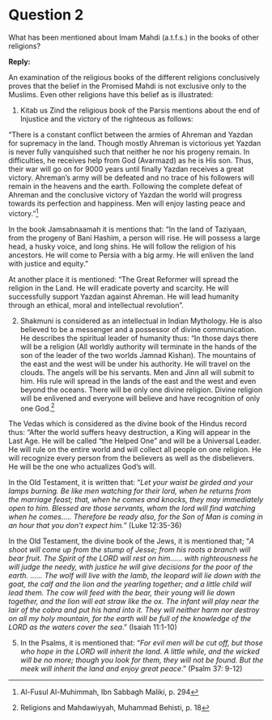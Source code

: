 Question 2
==========

What has been mentioned about Imam Mahdi (a.t.f.s.) in the books of
other religions?

**Reply:**

An examination of the religious books of the different religions
conclusively proves that the belief in the Promised Mahdi is not
exclusive only to the Muslims. Even other religions have this belief as
is illustrated:

1) Kitab us Zind the religious book of the Parsis mentions about the end
of Injustice and the victory of the righteous as follows:

“There is a constant conflict between the armies of Ahreman and Yazdan
for supremacy in the land. Though mostly Ahreman is victorious yet
Yazdan is never fully vanquished such that neither he nor his progeny
remain. In difficulties, he receives help from God (Avarmazd) as he is
His son. Thus, their war will go on for 9000 years until finally Yazdan
receives a great victory. Ahreman’s army will be defeated and no trace
of his followers will remain in the heavens and the earth. Following the
complete defeat of Ahreman and the conclusive victory of Yazdan the
world will progress towards its perfection and happiness. Men will enjoy
lasting peace and victory.”[^1]

In the book Jamsabnaamah it is mentions that: “In the land of Taziyaan,
from the progeny of Bani Hashim, a person will rise. He will possess a
large head, a husky voice, and long shins. He will follow the religion
of his ancestors. He will come to Persia with a big army. He will
enliven the land with justice and equity.”

At another place it is mentioned: “The Great Reformer will spread the
religion in the Land. He will eradicate poverty and scarcity. He will
successfully support Yazdan against Ahreman. He will lead humanity
through an ethical, moral and intellectual revolution”.

2) Shakmuni is considered as an intellectual in Indian Mythology. He is
also believed to be a messenger and a possessor of divine communication.
He describes the spiritual leader of humanity thus: “In those days there
will be a religion (All worldly authority will terminate in the hands of
the son of the leader of the two worlds Jamnad Kishan). The mountains of
the east and the west will be under his authority. He will travel on the
clouds. The angels will be his servants. Men and Jinn all will submit to
him. His rule will spread in the lands of the east and the west and even
beyond the oceans. There will be only one divine religion. Divine
religion will be enlivened and everyone will believe and have
recognition of only one God.[^2]

The Vedas which is considered as the divine book of the Hindus record
thus: “After the world suffers heavy destruction, a King will appear in
the Last Age. He will be called “the Helped One” and will be a Universal
Leader. He will rule on the entire world and will collect all people on
one religion. He will recognize every person from the believers as well
as the disbelievers. He will be the one who actualizes God’s will.

In the Old Testament, it is written that: “*Let your waist be girded and
your lamps burning. Be like men watching for their lord, when he returns
from the marriage feast; that, when he comes and knocks, they may
immediately open to him. Blessed are those servants, whom the lord will
find watching when he comes..... Therefore be ready also, for the Son of
Man is coming in an hour that you don't expect him.”* (Luke 12:35-36)

In the Old Testament, the divine book of the Jews, it is mentioned that;
“*A shoot will come up from the stump of Jesse; from his roots a branch
will bear fruit. The Spirit of the LORD will rest on him...... with
righteousness he will judge the needy, with justice he will give
decisions for the poor of the earth. ...... The wolf will live with the
lamb, the leopard will lie down with the goat, the calf and the lion and
the yearling together; and a little child will lead them. The cow will
feed with the bear, their young will lie down together, and the lion
will eat straw like the ox. The infant will play near the lair of the
cobra and put his hand into it. They will neither harm nor destroy on
all my holy mountain, for the earth will be full of the knowledge of the
LORD as the waters cover the sea*.” (Isaiah 11:1-10)

5) In the Psalms, it is mentioned that: “*For evil men will be cut off,
but those who hope in the LORD will inherit the land. A little while,
and the wicked will be no more; though you look for them, they will not
be found. But the meek will inherit the land and enjoy great peace*.”
(Psalm 37: 9-12)

[^1]: Al-Fusul Al-Muhimmah, Ibn Sabbagh Maliki, p. 294

[^2]: Religions and Mahdawiyyah, Muhammad Behisti, p. 18


